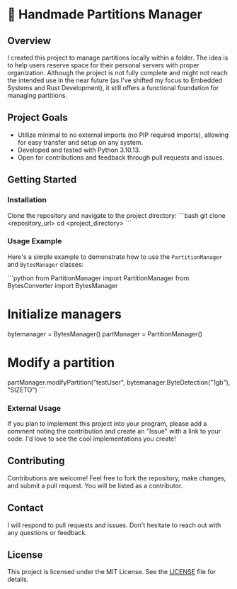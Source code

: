 
# 📂 Handmade Partitions Manager

## Overview
I created this project to manage partitions locally within a folder. The idea is to help users reserve space for their personal servers with proper organization. Although the project is not fully complete and might not reach the intended use in the near future (as I've shifted my focus to Embedded Systems and Rust Development), it still offers a functional foundation for managing partitions.

## Project Goals
- Utilize minimal to no external imports (no PIP required imports), allowing for easy transfer and setup on any system.
- Developed and tested with Python 3.10.13.
- Open for contributions and feedback through pull requests and issues.

## Getting Started

### Installation
Clone the repository and navigate to the project directory:
\```bash
git clone <repository_url>
cd <project_directory>
\```

### Usage Example
Here's a simple example to demonstrate how to use the `PartitionManager` and `BytesManager` classes:

\```python
from PartitionManager import PartitionManager
from BytesConverter import BytesManager

# Initialize managers
bytemanager = BytesManager()
partManager = PartitionManager()

# Modify a partition
partManager.modifyPartition("testUser", bytemanager.ByteDetection("1gb"), "SIZETO")
\```

### External Usage
If you plan to implement this project into your program, please add a comment noting the contribution and create an "Issue" with a link to your code. I'd love to see the cool implementations you create!

## Contributing
Contributions are welcome! Feel free to fork the repository, make changes, and submit a pull request. You will be listed as a contributor.

## Contact
I will respond to pull requests and issues. Don't hesitate to reach out with any questions or feedback.

## License
This project is licensed under the MIT License. See the [LICENSE](LICENSE) file for details.
